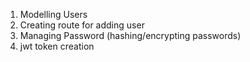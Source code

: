 <!-- Authentication and Security -->

1. Modelling Users
2. Creating route for adding user
3. Managing Password (hashing/encrypting passwords)
4. jwt token creation
